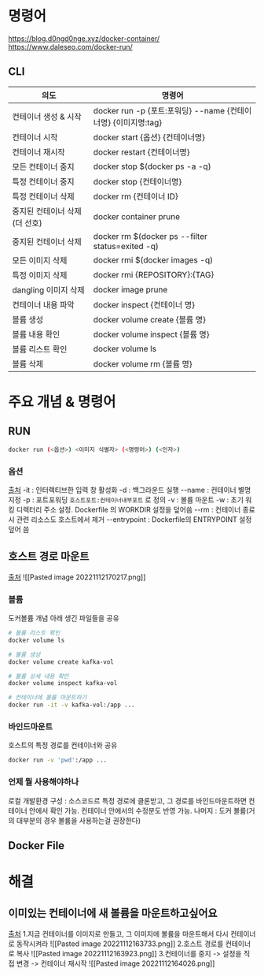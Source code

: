 # 명령어
https://blog.d0ngd0nge.xyz/docker-container/
https://www.daleseo.com/docker-run/
## CLI

| 의도                           | 명령어                                                         |
| ------------------------------ | -------------------------------------------------------------- |
| 컨테이너 생성 & 시작           | docker run -p {포트:포워딩} --name {컨테이너명} {이미지명:tag} |
| 컨테이너 시작                  | docker start {옵션} {컨테이너명}                               |
| 컨테이너 재시작                | docker restart {컨테이너명}                                    |
| 모든 컨테이너 중지             | docker stop $(docker ps -a -q)                                 |
| 특정 컨테이너 중지             | docker stop {컨테이너명}                                       |
| 특정 컨테이너 삭제             | docker rm   {컨테이너 ID}                                      |
| 중지된 컨테이너 삭제 (더 선호) | docker container prune                                         |
| 중지된 컨테이너 삭제           | docker rm $(docker ps --filter status=exited -q)               |
| 모든 이미지 삭제               | docker rmi $(docker images -q)                                 |
| 특정 이미지 삭제               | docker rmi {REPOSITORY}:{TAG}                                  |
| dangling 이미지 삭제           | docker image prune                                             |
| 컨테이너 내용 파악             | docker inspect {컨테이너 명}                                   |
| 볼륨 생성                      | docker volume create {볼륨 명}                                 |
| 볼륨 내용 확인                 | docker volume inspect {볼륨 명}                                |
| 볼륨 리스트 확인               | docker volume ls                                               |
| 볼륨 삭제                      | docker volume rm {볼륨 명}                                                               |


# 주요 개념 & 명령어
## RUN
```bash
docker run (<옵션>) <이미지 식별자> (<명령어>) (<인자>)
```
### 옵션
[출처](https://www.daleseo.com/docker-run/)
-it : 인터랙티브한 입력 창 활성화
-d : 백그라운드 실행
--name : 컨테이너 별명 지정
-p : 포트포워딩 `호스트포트:컨테이너내부포트` 로 정의
-v : 볼륨 마운트
-w : 초기 워킹 디렉터리 주소 설정. Dockerfile 의 WORKDIR 설정을 덮어씀
--rm : 컨테이너 종료 시 관련 리소스도 호스트에서 제거
--entrypoint : Dockerfile의 ENTRYPOINT 설정 덮어 씀

## 호스트 경로 마운트
[출처](https://www.daleseo.com/docker-volumes-bind-mounts/)
![[Pasted image 20221112170217.png]]
### 볼륨 
도커볼륨 개념 아래 생긴 파일들을 공유
```bash
# 볼륨 리스트 확인
docker volume ls

# 볼륨 생성
docker volume create kafka-vol

# 볼륨 상세 내용 확인
docker volume inspect kafka-vol

# 컨테이너에 볼륨 마운트하기
docker run -it -v kafka-vol:/app ...
```
### 바인드마운트
호스트의 특정 경로를 컨테이너와 공유
```bash
docker run -v 'pwd':/app ...
```
### 언제 뭘 사용해야하나
로컬 개발환경 구성 : 소스코드르 특정 경로에 클론받고, 그 경로를 바인드마운트하면 컨테이너 안에서 확인 가능. 컨테이너 안에서의 수정분도 반영 가능.
나머지 : 도커 볼륨(거의 대부분의 경우 볼륨을 사용하는걸 권장한다)

## Docker File


# 해결
## 이미있는 컨테이너에 새 볼륨을 마운트하고싶어요
[출처](https://stackoverflow.com/questions/28302178/how-can-i-add-a-volume-to-an-existing-docker-container)
1.지금 컨테이너를 이미지로 만들고, 그 이미지에 볼륨을 마운트해서 다시 컨테이너로 동작시켜라
![[Pasted image 20221112163733.png]]
2.호스트 경로를 컨테이너로 복사
![[Pasted image 20221112163923.png]]
3.컨테이너를 중지 -> 설정을 직접 변경 -> 컨테이너 재시작
![[Pasted image 20221112164026.png]]

